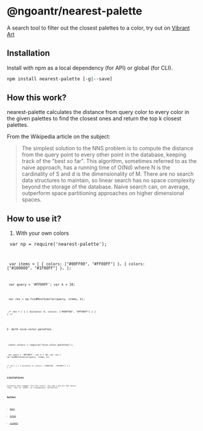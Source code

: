 
# @ngoantr/nearest-palette

A search tool to filter out the closest palettes to a color, try out on  [ Vibrant Art](https://vibrant-art-map.netlify.app/)

## Installation

Install with npm as a local dependency (for API) or global (for CLI).

```sh
npm install nearest-palette [-g|--save]
```

## How this work?

nearest-palette calculates the distance from query color to every color in the given palettes to find the closest ones and return the top k closest palettes.

From the Wikipedia article on the subject:

> The simplest solution to the NNS problem is to compute the distance from the query point to every other point in the database, keeping track of the "best so far". This algorithm, sometimes referred to as the naive approach, has a running time of O(Nd) where N is the cardinality of S and d is the dimensionality of M. There are no search data structures to maintain, so linear search has no space complexity beyond the storage of the database. Naive search can, on average, outperform space partitioning approaches on higher dimensional spaces.
> 

## How to use it?

1. With your own colors

<code> var np = require('nearest-palette');

<code> var items = [
  { colors: ["#00FF00", "#FF00FF"] },
  { colors: ["#100000", "#1F00FF"] },
];

<code> var query = '#FF00FF';
var k = 10;

<code> var res = np.findMostSimilar(query, items, k);

<code> /* res = [
{
{ distance: 0, colors: ["#00FF00", "#FF00FF"] }
 }
] */
</code>

2. With nice-color-palettes

<code> const colors = require("nice-color-palettes");

<code> var query = '#FF00FF';
var k = 10;
var res = np.findMostSimilar(query, items, k);

<code>/* res = [
    {
        { distance: 0, colors: ["#00FF00", "#FF00FF"] }
    }
] */


## Limitations

Currently only support full hex colors. You can't use all CSS colors like: 'red' or '0xFFF' or transparency '0xf1f1f1f1'


## Author

* [Gmail](mailto:ngoan.n.tr@gmail.com)

* [Github](https://github.com/tnngoan)

* [LinkedIn](https://www.linkedin.com/in/tnngoan/)